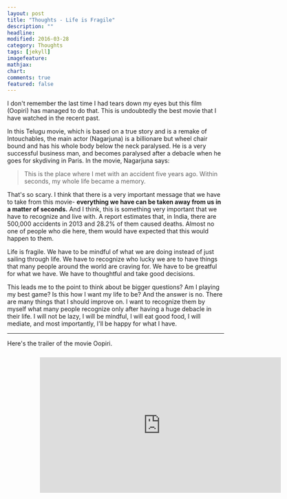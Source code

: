 ```yaml
---
layout: post
title: "Thoughts - Life is Fragile"
description: ""
headline: 
modified: 2016-03-28
category: Thoughts
tags: [jekyll]
imagefeature: 
mathjax: 
chart: 
comments: true
featured: false
---
```


I don't remember the last time I had tears down my eyes but this film (Oopiri) has managed to do that. This is undoubtedly the best movie that I have watched in the recent past.

In this Telugu movie, which is based on a true story and is a remake of Intouchables, the main actor (Nagarjuna) is a billionare but wheel chair bound and has his whole body below the neck paralysed. He is a very successful business man, and becomes paralysed after a debacle when he goes for skydiving in Paris. In the movie, Nagarjuna says: 

>This is the place where I met with an accident five years ago. Within seconds, my whole life became a memory.

That's so scary. I think that there is a very important message that we have to take from this movie- **everything we have can be taken away from us in a matter of seconds.** And I think, this is something very important that we have to recognize and live with. A report estimates that, in India, there are 500,000 accidents in 2013 and 28.2% of them caused deaths. Almost no one of people who die here, them would have expected that this would happen to them. 

Life is fragile. We have to be mindful of what we are doing instead of just sailing through life. We have to recognize who lucky we are to have things that many people around the world are craving for. We have to be greatful for what we have. We have to thoughtful and take good decisions. 

This leads me to the point to think about be bigger questions? Am I playing my best game? Is this how I want my life to be? And the answer is no. There are many things that I should improve on. I want to recognize them by myself what many people recognize only after having a huge debacle in their life. I will not be lazy, I will be mindful, I will eat good food, I will mediate, and most importantly, I'll be happy for what I have.

-----

Here's the trailer of the movie Oopiri.

<div style="height:100%;width:100%;text-align:center;padding: 2% 15% 2% 15%;">
  <iframe width="560" height="315" src="https://www.youtube.com/embed/aSphQp9Pt1o" frameborder="0" allowfullscreen></iframe>
</div>

